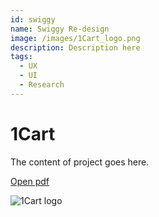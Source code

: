 ```yaml
---
id: swiggy
name: Swiggy Re-design
image: /images/1Cart_logo.png
description: Description here
tags:
  - UX
  - UI
  - Research
---
```


# 1Cart

The content of project goes here.

[Open pdf](/pdf/1cart.pdf)

![1Cart logo](/images/1Cart_logo.png)